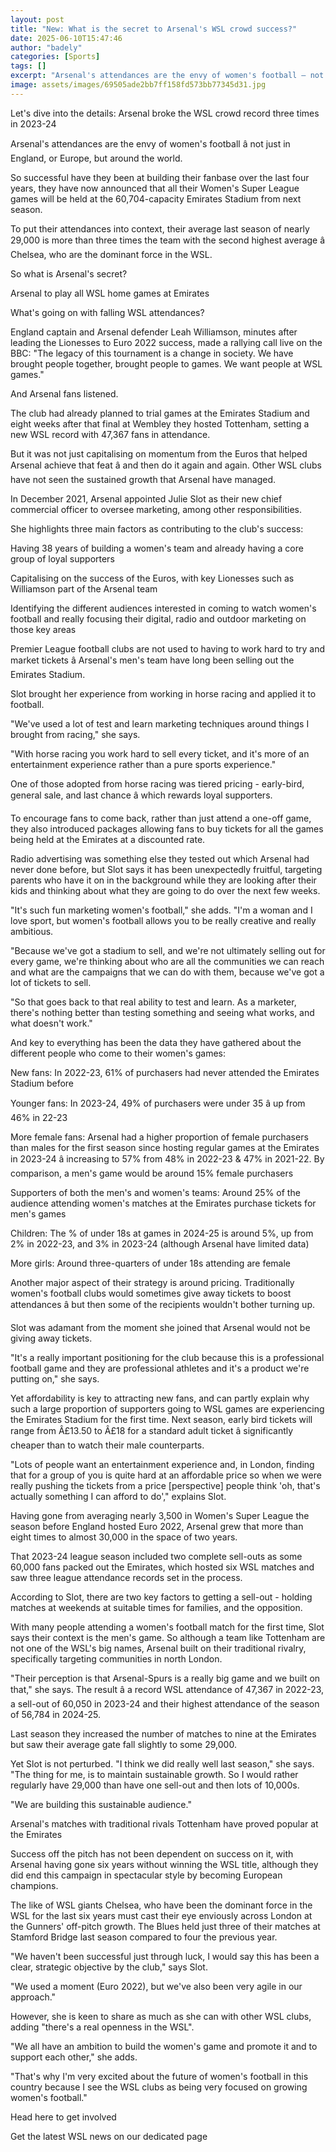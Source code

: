 ```yaml
---
layout: post
title: "New: What is the secret to Arsenal's WSL crowd success?"
date: 2025-06-10T15:47:46
author: "badely"
categories: [Sports]
tags: []
excerpt: "Arsenal's attendances are the envy of women's football – not just in England, or Europe, but around the world. So what is their secret?"
image: assets/images/69505ade2bb7ff158fd573bb77345d31.jpg
---
```


Let's dive into the details: Arsenal broke the WSL crowd record three times in 2023-24

Arsenal's attendances are the envy of women's football â not just in England, or Europe, but around the world.

So successful have they been at building their fanbase over the last four years, they have now announced that all their Women's Super League games will be held at the 60,704-capacity Emirates Stadium from next season.

To put their attendances into context, their average last season of nearly 29,000 is more than three times the team with the second highest average â Chelsea, who are the dominant force in the WSL.

So what is Arsenal's secret?

Arsenal to play all WSL home games at Emirates

What's going on with falling WSL attendances?

England captain and Arsenal defender Leah Williamson, minutes after leading the Lionesses to Euro 2022 success, made a rallying call live on the BBC: "The legacy of this tournament is a change in society. We have brought people together, brought people to games. We want people at WSL games."

And Arsenal fans listened.

The club had already planned to trial games at the Emirates Stadium and eight weeks after that final at Wembley they hosted Tottenham, setting a new WSL record with 47,367 fans in attendance.

But it was not just capitalising on momentum from the Euros that helped Arsenal achieve that feat â and then do it again and again. Other WSL clubs have not seen the sustained growth that Arsenal have managed.

In December 2021, Arsenal appointed Julie Slot as their new chief commercial officer to oversee marketing, among other responsibilities.

She highlights three main factors as contributing to the club's success:

Having 38 years of building a women's team and already having a core group of loyal supporters

Capitalising on the success of the Euros, with key Lionesses such as Williamson part of the Arsenal team

Identifying the different audiences interested in coming to watch women's football and really focusing their digital, radio and outdoor marketing on those key areas

Premier League football clubs are not used to having to work hard to try and market tickets â Arsenal's men's team have long been selling out the Emirates Stadium.

Slot brought her experience from working in horse racing and applied it to football.

"We've used a lot of test and learn marketing techniques around things I brought from racing," she says.

"With horse racing you work hard to sell every ticket, and it's more of an entertainment experience rather than a pure sports experience."

One of those adopted from horse racing was tiered pricing - early-bird, general sale, and last chance â which rewards loyal supporters.

To encourage fans to come back, rather than just attend a one-off game, they also introduced packages allowing fans to buy tickets for all the games being held at the Emirates at a discounted rate.

Radio advertising was something else they tested out which Arsenal had never done before, but Slot says it has been unexpectedly fruitful, targeting parents who have it on in the background while they are looking after their kids and thinking about what they are going to do over the next few weeks.

"It's such fun marketing women's football," she adds. "I'm a woman and I love sport, but women's football allows you to be really creative and really ambitious.

"Because we've got a stadium to sell, and we're not ultimately selling out for every game, we're thinking about who are all the communities we can reach and what are the campaigns that we can do with them, because we've got a lot of tickets to sell.

"So that goes back to that real ability to test and learn. As a marketer, there's nothing better than testing something and seeing what works, and what doesn't work."

And key to everything has been the data they have gathered about the different people who come to their women's games:

New fans: In 2022-23, 61% of purchasers had never attended the Emirates Stadium before

Younger fans: In 2023-24, 49% of purchasers were under 35 â up from 46% in 22-23

More female fans: Arsenal had a higher proportion of female purchasers than males for the first season since hosting regular games at the Emirates in 2023-24 â increasing to 57% from 48% in 2022-23 & 47% in 2021-22. By comparison, a men's game would be around 15% female purchasers

Supporters of both the men's and women's teams: Around 25% of the audience attending women's matches at the Emirates purchase tickets for men's games

Children: The % of under 18s at games in 2024-25 is around 5%, up from 2% in 2022-23, and 3% in 2023-24 (although Arsenal have limited data)

More girls: Around three-quarters of under 18s attending are female

Another major aspect of their strategy is around pricing. Traditionally women's football clubs would sometimes give away tickets to boost attendances â but then some of the recipients wouldn't bother turning up.

Slot was adamant from the moment she joined that Arsenal would not be giving away tickets.

"It's a really important positioning for the club because this is a professional football game and they are professional athletes and it's a product we're putting on," she says.

Yet affordability is key to attracting new fans, and can partly explain why such a large proportion of supporters going to WSL games are experiencing the Emirates Stadium for the first time. Next season, early bird tickets will range from Â£13.50 to Â£18 for a standard adult ticket â significantly cheaper than to watch their male counterparts.

"Lots of people want an entertainment experience and, in London, finding that for a group of you is quite hard at an affordable price so when we were really pushing the tickets from a price [perspective] people think 'oh, that's actually something I can afford to do'," explains Slot.

Having gone from averaging nearly 3,500 in Women's Super League the season before England hosted Euro 2022, Arsenal grew that more than eight times to almost 30,000 in the space of two years.

That 2023-24 league season included two complete sell-outs as some 60,000 fans packed out the Emirates, which hosted six WSL matches and saw three league attendance records set in the process.

According to Slot, there are two key factors to getting a sell-out - holding matches at weekends at suitable times for families, and the opposition.

With many people attending a women's football match for the first time, Slot says their context is the men's game. So although a team like Tottenham are not one of the WSL's big names, Arsenal built on their traditional rivalry, specifically targeting communities in north London.

"Their perception is that Arsenal-Spurs is a really big game and we built on that," she says. The result â a record WSL attendance of 47,367 in 2022-23, a sell-out of 60,050 in 2023-24 and their highest attendance of the season of 56,784 in 2024-25.

Last season they increased the number of matches to nine at the Emirates but saw their average gate fall slightly to some 29,000.

Yet Slot is not perturbed. "I think we did really well last season," she says. "The thing for me, is to maintain sustainable growth. So I would rather regularly have 29,000 than have one sell-out and then lots of 10,000s.

"We are building this sustainable audience."

Arsenal's matches with traditional rivals Tottenham have proved popular at the Emirates

Success off the pitch has not been dependent on success on it, with Arsenal having gone six years without winning the WSL title, although they did end this campaign in spectacular style by becoming European champions.

The like of WSL giants Chelsea, who have been the dominant force in the WSL for the last six years must cast their eye enviously across London at the Gunners' off-pitch growth. The Blues held just three of their matches at Stamford Bridge last season compared to four the previous year.

"We haven't been successful just through luck, I would say this has been a clear, strategic objective by the club," says Slot.

"We used a moment (Euro 2022), but we've also been very agile in our approach."

However, she is keen to share as much as she can with other WSL clubs, adding "there's a real openness in the WSL".

"We all have an ambition to build the women's game and promote it and to support each other," she adds.

"That's why I'm very excited about the future of women's football in this country because I see the WSL clubs as being very focused on growing women's football."

Head here to get involved

Get the latest WSL news on our dedicated page

